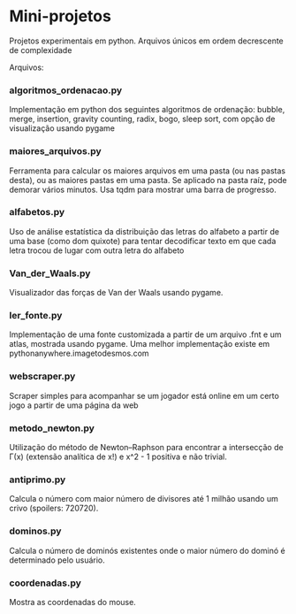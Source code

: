 # Mini-projetos
Projetos experimentais em python. Arquivos únicos em ordem decrescente de complexidade

Arquivos:

### algoritmos_ordenacao.py
Implementação em python dos seguintes algoritmos de ordenação: bubble, merge, insertion, gravity counting, radix, bogo, sleep sort, com opção de visualização usando pygame

### maiores_arquivos.py
Ferramenta para calcular os maiores arquivos em uma pasta (ou nas pastas desta), ou as maiores pastas em uma pasta. Se aplicado na pasta raíz, pode demorar vários minutos. Usa tqdm para mostrar uma barra de progresso.

### alfabetos.py
Uso de análise estatística da distribuição das letras do alfabeto a partir de uma base (como dom quixote) para tentar decodificar texto em que cada letra trocou de lugar com outra letra do alfabeto

### Van_der_Waals.py
Visualizador das forças de Van der Waals usando pygame.

### ler_fonte.py
Implementação de uma fonte customizada a partir de um arquivo .fnt e um atlas, mostrada usando pygame. Uma melhor implementação existe em pythonanywhere.imagetodesmos.com

### webscraper.py
Scraper simples para acompanhar se um jogador está online em um certo jogo a partir de uma página da web

### metodo_newton.py
Utilização do método de Newton–Raphson para encontrar a intersecção de Γ(x) (extensão analítica de x!) e x^2 - 1 positiva e não trivial.

### antiprimo.py
Calcula o número com maior número de divisores até 1 milhão usando um crivo (spoilers: 720720).

### dominos.py
Calcula o número de dominós existentes onde o maior número do dominó é determinado pelo usuário.

### coordenadas.py
Mostra as coordenadas do mouse.
